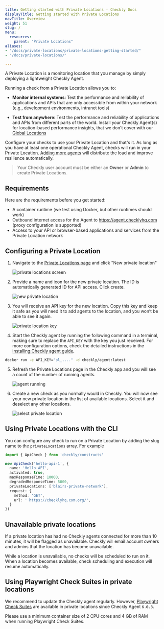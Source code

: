 ```yaml
---
title: Getting started with Private Locations - Checkly Docs
displayTitle: Getting started with Private Locations
navTitle: Overview
weight: 51
slug: /
menu:
  resources:
    parent: "Private Locations"
aliases:
- "/docs/private-locations/private-locations-getting-started/"
- "/docs/private-locations/"

---
```


A Private Location is a monitoring location that you manage by simply deploying a lightweight Checkly Agent.

Running a check from a Private Location allows you to:

- **Monitor internal systems**: Test the performance and reliability of applications and APIs that are only accessible from within your network (e.g., development environments, intranet tools)

- **Test from anywhere**: Test the performance and reliability of applications and APIs from different parts of the world. Install your Checkly Agent(s) for location-based performance insights, that we don't cover with our [Global Locations](/docs/monitoring/global-locations/)

Configure your checks to use your Private Location and that's it. As long as you have at least one operational Checkly Agent, checks will run in your Private Location. [Adding more agents](/docs/private-locations/scaling-and-redundancy/) will distribute the load and improve resilience automatically.

> Your Checkly user account must be either an **Owner** or **Admin** to create Private Locations.

## Requirements

Here are the requirements before you get started:

- A container runtime (we test using Docker, but other runtimes should work)
- Outbound internet access for the Agent to https://agent.checklyhq.com (proxy configuration is supported)
- Access to your API or browser-based applications and services from the Private Location network

## Configuring a Private Location

1. Navigate to the [Private Locations page](https://app.checklyhq.com/private-locations) and click "New private location"

    ![private locations screen](/docs/images/private-locations/pl_started_1.png)

2. Provide a name and icon for the new private location. The ID is automatically generated ID for API access. Click create.

    ![new private location](/docs/images/private-locations/pl_started_2.png)

3. You will receive an API key for the new location. Copy this key and keep it safe as you will need it to add agents to the location, and you won’t be able to see it again.

    ![private location key](/docs/images/private-locations/pl_started_3.png)

4. Start the Checkly agent by running the following command in a terminal, making sure to replace the `API_KEY` with the key you just received.
For more configuration options, check the detailed instructions in the [installing Checkly agent guide](/docs/private-locations/checkly-agent-configuration/).

```bash
docker run -e API_KEY="pl_...." -d checkly/agent:latest
```


5. Refresh the Private Locations page in the Checkly app and you will see a count of the number of running agents.

    ![agent running](/docs/images/private-locations/pl_started_4.png)

6. Create a new check as you normally would in Checkly. You will now see your new private location in the list of available locations. Select it and deselect any other locations.

    ![select private location](/docs/images/private-locations/pl_started_5.png)


## Using Private Locations with the CLI

You can configure any check to run on a Private Location by adding the slug name to the `privateLocations` array. For example

```ts {title="api.check.ts"}
import { ApiCheck } from 'checkly/constructs'

new ApiCheck('hello-api-1', {
  name: 'Hello API',
  activated: true,
  maxResponseTime: 10000,
  degradedResponseTime: 5000,
  privateLocations: ['blairs-private-network'],
  request: {
    method: 'GET',
    url: ' https://checklyhq.com.org/',
  }
})
```

## Unavailable private locations

If a private location has had no Checkly agents connected for more than 10 minutes, it will be flagged as unavailable. Checkly will email account owners and admins that the location has become unavailable.

While a location is unavailable, no checks will be scheduled to run on it. When a location becomes available, check scheduling and execution will resume automatically.

## Using Playwright Check Suites in private locations

We recommend to update the Checkly agent regularly. However, [Playwright Check Suites](/docs/playwright-checks/) are available in private locations since Checkly Agent `6.0.3`.

Please use a minimum container size of 2 CPU cores and 4 GB of RAM when running Playwright Check Suites.
